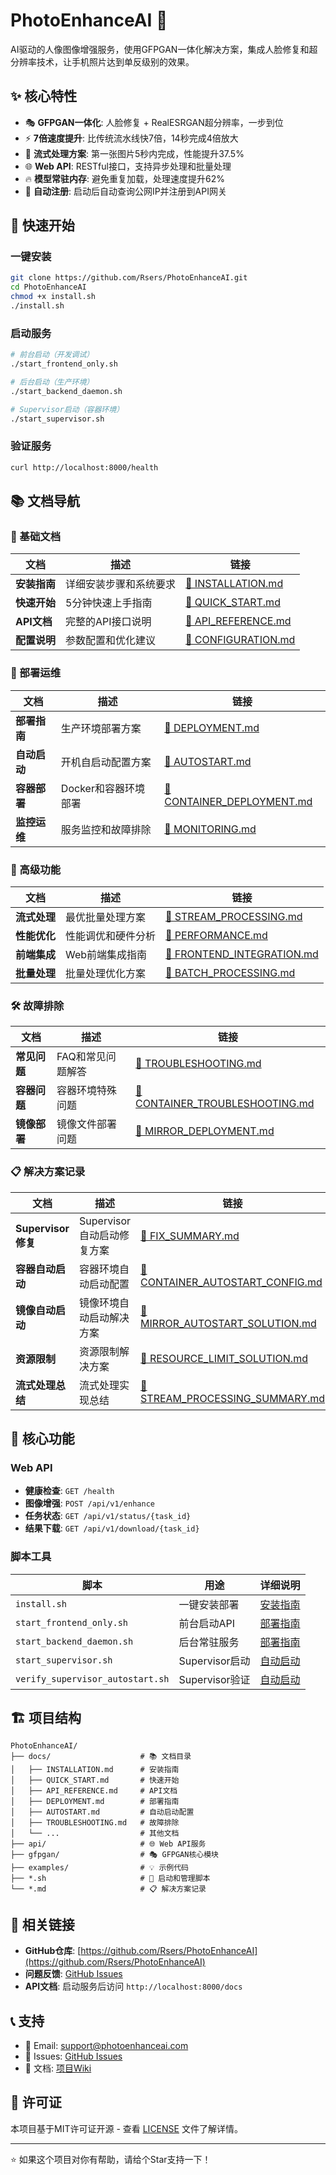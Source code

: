 # PhotoEnhanceAI 🎨

AI驱动的人像图像增强服务，使用GFPGAN一体化解决方案，集成人脸修复和超分辨率技术，让手机照片达到单反级别的效果。

## ✨ 核心特性

- 🎭 **GFPGAN一体化**: 人脸修复 + RealESRGAN超分辨率，一步到位
- ⚡ **7倍速度提升**: 比传统流水线快7倍，14秒完成4倍放大
- 🚀 **流式处理方案**: 第一张图片5秒内完成，性能提升37.5%
- 🌐 **Web API**: RESTful接口，支持异步处理和批量处理
- 🔥 **模型常驻内存**: 避免重复加载，处理速度提升62%
- 🔗 **自动注册**: 启动后自动查询公网IP并注册到API网关

## 🚀 快速开始

### 一键安装
```bash
git clone https://github.com/Rsers/PhotoEnhanceAI.git
cd PhotoEnhanceAI
chmod +x install.sh
./install.sh
```

### 启动服务
```bash
# 前台启动（开发调试）
./start_frontend_only.sh

# 后台启动（生产环境）
./start_backend_daemon.sh

# Supervisor启动（容器环境）
./start_supervisor.sh
```

### 验证服务
```bash
curl http://localhost:8000/health
```

## 📚 文档导航

### 📖 基础文档
| 文档 | 描述 | 链接 |
|------|------|------|
| **安装指南** | 详细安装步骤和系统要求 | [📘 INSTALLATION.md](docs/INSTALLATION.md) |
| **快速开始** | 5分钟快速上手指南 | [📘 QUICK_START.md](docs/QUICK_START.md) |
| **API文档** | 完整的API接口说明 | [📘 API_REFERENCE.md](docs/API_REFERENCE.md) |
| **配置说明** | 参数配置和优化建议 | [📘 CONFIGURATION.md](docs/CONFIGURATION.md) |

### 🔧 部署运维
| 文档 | 描述 | 链接 |
|------|------|------|
| **部署指南** | 生产环境部署方案 | [📘 DEPLOYMENT.md](docs/DEPLOYMENT.md) |
| **自动启动** | 开机自启动配置方案 | [📘 AUTOSTART.md](docs/AUTOSTART.md) |
| **容器部署** | Docker和容器环境部署 | [📘 CONTAINER_DEPLOYMENT.md](docs/CONTAINER_DEPLOYMENT.md) |
| **监控运维** | 服务监控和故障排除 | [📘 MONITORING.md](docs/MONITORING.md) |

### 🚀 高级功能
| 文档 | 描述 | 链接 |
|------|------|------|
| **流式处理** | 最优批量处理方案 | [📘 STREAM_PROCESSING.md](docs/STREAM_PROCESSING.md) |
| **性能优化** | 性能调优和硬件分析 | [📘 PERFORMANCE.md](docs/PERFORMANCE.md) |
| **前端集成** | Web前端集成指南 | [📘 FRONTEND_INTEGRATION.md](docs/FRONTEND_INTEGRATION.md) |
| **批量处理** | 批量处理优化方案 | [📘 BATCH_PROCESSING.md](docs/BATCH_PROCESSING.md) |

### 🛠️ 故障排除
| 文档 | 描述 | 链接 |
|------|------|------|
| **常见问题** | FAQ和常见问题解答 | [📘 TROUBLESHOOTING.md](docs/TROUBLESHOOTING.md) |
| **容器问题** | 容器环境特殊问题 | [📘 CONTAINER_TROUBLESHOOTING.md](docs/CONTAINER_TROUBLESHOOTING.md) |
| **镜像部署** | 镜像文件部署问题 | [📘 MIRROR_DEPLOYMENT.md](docs/MIRROR_DEPLOYMENT.md) |

### 📋 解决方案记录
| 文档 | 描述 | 链接 |
|------|------|------|
| **Supervisor修复** | Supervisor自动启动修复方案 | [📘 FIX_SUMMARY.md](FIX_SUMMARY.md) |
| **容器自动启动** | 容器环境自动启动配置 | [📘 CONTAINER_AUTOSTART_CONFIG.md](CONTAINER_AUTOSTART_CONFIG.md) |
| **镜像自动启动** | 镜像环境自动启动解决方案 | [📘 MIRROR_AUTOSTART_SOLUTION.md](MIRROR_AUTOSTART_SOLUTION.md) |
| **资源限制** | 资源限制解决方案 | [📘 RESOURCE_LIMIT_SOLUTION.md](RESOURCE_LIMIT_SOLUTION.md) |
| **流式处理总结** | 流式处理实现总结 | [📘 STREAM_PROCESSING_SUMMARY.md](STREAM_PROCESSING_SUMMARY.md) |

## 🎯 核心功能

### Web API
- **健康检查**: `GET /health`
- **图像增强**: `POST /api/v1/enhance`
- **任务状态**: `GET /api/v1/status/{task_id}`
- **结果下载**: `GET /api/v1/download/{task_id}`

### 脚本工具
| 脚本 | 用途 | 详细说明 |
|------|------|----------|
| `install.sh` | 一键安装部署 | [安装指南](docs/INSTALLATION.md) |
| `start_frontend_only.sh` | 前台启动API | [部署指南](docs/DEPLOYMENT.md) |
| `start_backend_daemon.sh` | 后台常驻服务 | [部署指南](docs/DEPLOYMENT.md) |
| `start_supervisor.sh` | Supervisor启动 | [自动启动](docs/AUTOSTART.md) |
| `verify_supervisor_autostart.sh` | Supervisor验证 | [自动启动](docs/AUTOSTART.md) |

## 🏗️ 项目结构

```
PhotoEnhanceAI/
├── docs/                    # 📚 文档目录
│   ├── INSTALLATION.md      # 安装指南
│   ├── QUICK_START.md       # 快速开始
│   ├── API_REFERENCE.md     # API文档
│   ├── DEPLOYMENT.md        # 部署指南
│   ├── AUTOSTART.md         # 自动启动配置
│   ├── TROUBLESHOOTING.md   # 故障排除
│   └── ...                  # 其他文档
├── api/                     # 🌐 Web API服务
├── gfpgan/                  # 🎭 GFPGAN核心模块
├── examples/                # 💡 示例代码
├── *.sh                     # 🔧 启动和管理脚本
└── *.md                     # 📋 解决方案记录
```

## 🔗 相关链接

- **GitHub仓库**: [https://github.com/Rsers/PhotoEnhanceAI](https://github.com/Rsers/PhotoEnhanceAI)
- **问题反馈**: [GitHub Issues](https://github.com/Rsers/PhotoEnhanceAI/issues)
- **API文档**: 启动服务后访问 `http://localhost:8000/docs`

## 📞 支持

- 📧 Email: support@photoenhanceai.com
- 💬 Issues: [GitHub Issues](https://github.com/Rsers/PhotoEnhanceAI/issues)
- 📖 文档: [项目Wiki](https://github.com/Rsers/PhotoEnhanceAI/wiki)

## 📄 许可证

本项目基于MIT许可证开源 - 查看 [LICENSE](LICENSE) 文件了解详情。

---

⭐ 如果这个项目对你有帮助，请给个Star支持一下！
